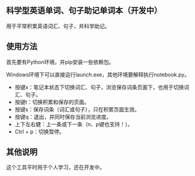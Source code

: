 ## 科学型英语单词、句子助记单词本（开发中）

用于平常积累英语词汇、句子，并科学助记。

## 使用方法

首先要有Python环境，并pip安装一些依赖包。

Windows环境下可以直接运行launch.exe，其他环境要解释执行notebook.py。

* 按键x：笔记本状态下切换词汇、句子，浏览保存词条页面下，也用于切换词汇、句子。
* 按键t：切换积累和保存的页面。
* 按键s：保存词条（词汇或句子），只在积累页面生效。
* 按键q：退出，并同时保存当前浏览进度。
* 上下左右健：上一条或下一条（n、p键也支持！）。
* Ctrl + p：切换暂停。

## 其他说明

这个工具平时用于个人学习，还在开发中。
